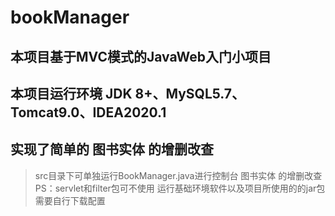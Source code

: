 # bookManager
## 本项目基于MVC模式的JavaWeb入门小项目
## 本项目运行环境 JDK 8+、MySQL5.7、Tomcat9.0、IDEA2020.1
## 实现了简单的 图书实体 的增删改查

>src目录下可单独运行BookManager.java进行控制台 图书实体 的增删改查
>PS：servlet和filter包可不使用
>运行基础环境软件以及项目所使用的的jar包需要自行下载配置
